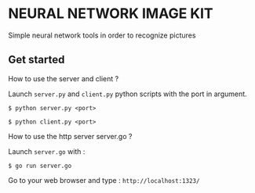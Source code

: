 # NEURAL NETWORK IMAGE KIT
Simple neural network tools in order to recognize pictures

## Get started
How to use the server and client ?

Launch `server.py` and `client.py` python scripts with the port in argument.

```
$ python server.py <port>
```
```
$ python client.py <port>
```
How to use the http server server.go ?

Launch `server.go` with :

```
$ go run server.go
```
Go to your web browser and type : `http://localhost:1323/`

